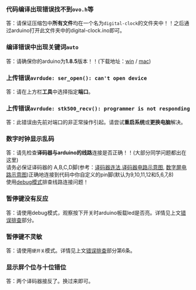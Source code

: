 ### 代码编译出现错误找不到`ovo.h`等
答：请保证压缩包中**所有文件**均在一个名为`digital-clock`的文件夹中！！之后通过arduino打开此文件夹中的digital-clock.ino即可。

### 编译错误中出现关键词`auto`
答：请确保你的arduino为**1.8.5**版本！！(下载地址：[win](https://cloud.yimian.xyz/install/arduino/1.8.5/arduino-1.8.5-windows.zip) / [mac](https://cloud.yimian.xyz/install/arduino/1.8.5/arduino-1.8.5-macosx.zip))

### 上传错误`avrdude: ser_open(): can't open device`
答：请在上方栏**工具**中选择指定**端口**。

### 上传错误`avrdude: stk500_recv(): programmer is not responding`
答：此错误由先前对端口的非正常操作引起。请尝试**重启系统**或**更换电脑**解决。

### 数字时钟显示乱码
答：请先检查**译码器与arduino的线路**连接是否正确！！(大部分同学问题都出在这里)<br/>
请务必保证译码器的 A,B,C,D脚(参考：[译码器连法](/instro#译码器连法),[译码器电路示意图](/attach#译码器电路示意图), [数字屏电路示意图](/attach#数字屏电路示意图))正确地连接到代码中你自定义的pin脚(默认为9,10,11,12和5,6,7,8)<br/>
使用[debug模式](/debug)排查线路连接问题！

### 暂停键没有反应
答：请使用debug模式，观察按下开关时arduino板载led是否亮。详情见上文[错误排查](/debug)部分。

### 暂停键不灵敏
答：请使用`硬开关`模式。详情见上文[错误排查](/debug)部分第6条。

### 显示屏个位与十位错位
答：两个译码器接反了。换过来即可。

